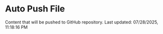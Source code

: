 # Auto Push File

Content that will be pushed to GitHub repository.
Last updated: 07/28/2025, 11:18:16 PM